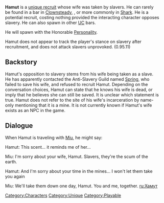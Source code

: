 **Hamut** is a [unique recruit](Unique_Recruits.md "wikilink") whose wife
was taken by slavers. He can rarely be found in a bar in
[Clownsteady](Clownsteady.md "wikilink"), [](Drifter's_Last.md), or more commonly in
[Shark](Shark:_Swamp_Town "wikilink"). He is a potential recruit,
costing nothing provided the interacting character opposes slavery. He
can also spawn in other [UC](02%20-%20Projects%20&%20Wikis/Kenshi/Kenshi%20Wiki/Kenshi%20Wiki%20Template/United_Cities.md "wikilink") bars.

He will spawn with the Honorable [Personality](Personality.md "wikilink").

Hamut does not appear to track the player's stance on slavery after
recruitment, and does not attack slavers unprovoked. (0.95.11)

## Backstory

Hamut's opposition to slavery stems from his wife being taken as a
slave. He has apparently contacted the Anti-Slavery Guild named
[Spring](Spring.md "wikilink"), who failed to save his wife, and refused to
recruit Hamut. Depending on the conversation choices, Hamut can state
that he knows his wife is dead, or imply that he believes she can still
be saved. It is unclear which statement is true. Hamut does not refer to
the site of his wife's incarceration by name- only mentioning that it is
a mine. It is not currently known if Hamut's wife exists as an NPC in
the game.

## Dialogue

When Hamut is traveling with [Miu](Miu.md "wikilink"), he might say:

Hamut: This scent... it reminds me of her...

Miu: I'm sorry about your wife, Hamut. Slavers, they're the scum of the
earth.

Hamut: And I'm sorry about your time in the mines... I won't let them
take you again

Miu: We'll take them down one day, Hamut. You and me, together.
[ru:Хамут](ru:Хамут "wikilink")

[Category:Characters](Category:Characters "wikilink")
[Category:Unique](Category:Unique "wikilink")
[Category:Playable](Category:Playable "wikilink")